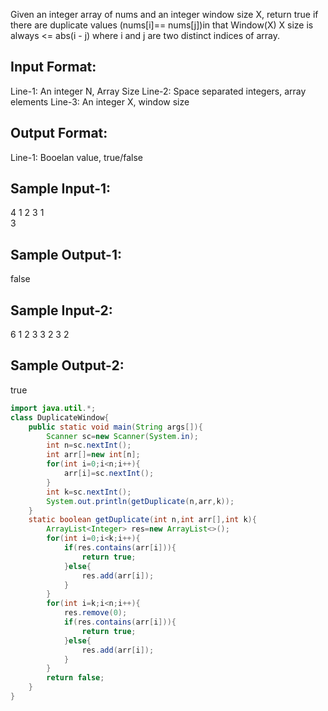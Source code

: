 Given an integer array of nums and an integer window size X, 
return true if there are duplicate values (nums[i]== nums[j])in that Window(X)
X size is always <= abs(i - j) where i and j are two distinct indices of array.

Input Format:
-------------
Line-1: An integer N, Array Size
Line-2: Space separated integers, array elements
Line-3: An integer X, window size

Output Format:
--------------
Line-1: Booelan value, true/false


Sample Input-1:
---------------
4
1 2 3 1  
3 

Sample Output-1: 
----------------
false

Sample Input-2:
---------------
6
1 2 3 3 2 3
2

Sample Output-2: 
----------------
true

```java
import java.util.*;
class DuplicateWindow{
    public static void main(String args[]){
        Scanner sc=new Scanner(System.in);
        int n=sc.nextInt();
        int arr[]=new int[n];
        for(int i=0;i<n;i++){
            arr[i]=sc.nextInt();
        }
        int k=sc.nextInt();
        System.out.println(getDuplicate(n,arr,k));
    }
    static boolean getDuplicate(int n,int arr[],int k){
        ArrayList<Integer> res=new ArrayList<>();
        for(int i=0;i<k;i++){
            if(res.contains(arr[i])){
                return true;
            }else{
                res.add(arr[i]);
            }
        }
        for(int i=k;i<n;i++){
            res.remove(0);
            if(res.contains(arr[i])){
                return true;
            }else{
                res.add(arr[i]);
            }
        }
        return false;
    }
}
```